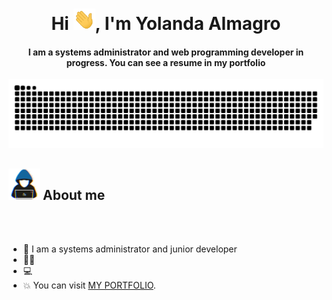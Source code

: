 <div align="center">
<h1 align="center">Hi <img width="35" src="https://github.com/YolsAlm/YolsAlm/blob/main/waving.gif">, I'm Yolanda Almagro</h1>
<h4 align="center">I am a systems administrator and web programming developer in progress. You can see a resume in my portfolio</h4>
</div>

<div align="center">
  <a href="https://github.com/YolsAlm/">
  <img  src="https://github.com/YolsAlm/YolsAlm/blob/main/grid-snake.svg"
       alt="snake" /></a>
</div>

## <picture><img src = "https://github.com/YolsAlm/YolsAlm/blob/main/about_me.gif" width = 50px></picture> About me

<br><br>

- :school: I am a systems administrator and junior developer
- :technologist: 
- :computer: 
- :boom: You can visit [MY PORTFOLIO](https://github.com/YolsAlm/portfolio).
<br>

